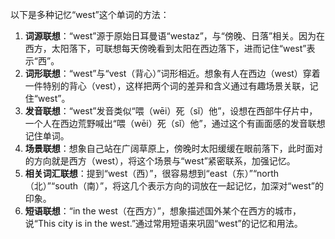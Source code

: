 以下是多种记忆“west”这个单词的方法：
1. **词源联想**：“west”源于原始日耳曼语“westaz”，与“傍晚、日落”相关。因为在西方，太阳落下，可联想每天傍晚看到太阳在西边落下，进而记住“west”表示“西”。
2. **词形联想**：“west”与“vest（背心）”词形相近。想象有人在西边（west）穿着一件特别的背心（vest），这样把两个词的差异和含义通过有趣场景关联，记住“west”。
3. **发音联想**：“west”发音类似“喂（wēi）死（sǐ）他”，设想在西部牛仔片中，一个人在西边荒野喊出“喂（wēi）死（sǐ）他”，通过这个有画面感的发音联想记住单词。
4. **场景联想**：想象自己站在广阔草原上，傍晚时太阳缓缓在眼前落下，此时面对的方向就是西方（west），将这个场景与“west”紧密联系，加强记忆。
5. **相关词汇联想**：提到“west（西）”，很容易想到“east（东）”“north（北）”“south（南）”，将这几个表示方向的词放在一起记忆，加深对“west”的印象。
6. **短语联想**：“in the west（在西方）”，想象描述国外某个在西方的城市，说“This city is in the west.”通过常用短语来巩固“west”的记忆和用法。 